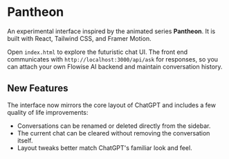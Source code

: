 # Pantheon

An experimental interface inspired by the animated series **Pantheon**. It is built with React, Tailwind CSS, and Framer Motion.

Open `index.html` to explore the futuristic chat UI. The front end communicates with `http://localhost:3000/api/ask` for responses, so you can attach your own Flowise AI backend and maintain conversation history.

## New Features

The interface now mirrors the core layout of ChatGPT and includes a few quality of life improvements:

* Conversations can be renamed or deleted directly from the sidebar.
* The current chat can be cleared without removing the conversation itself.
* Layout tweaks better match ChatGPT's familiar look and feel.
